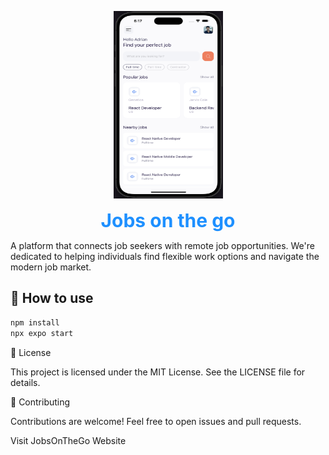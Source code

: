 <p align="center">
  <img height="300" width="175" src="./assets/home_image.png" alt="JobsOnTheGo Logo">
</p>

<p align="center">
  <span style="color: DodgerBlue; font-weight: bold; font-size: 30px;">Jobs on the go</span>
</p>

A platform that connects job seekers with remote job opportunities. We're dedicated to helping individuals find flexible work options and navigate the modern job market.

## 🚀 How to use

```sh
npm install
npx expo start
```

📄 License 

This project is licensed under the MIT License. See the LICENSE file for details.

🎉 Contributing

Contributions are welcome! Feel free to open issues and pull requests.


Visit JobsOnTheGo Website